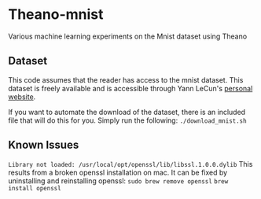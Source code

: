 # Theano-mnist
Various machine learning experiments on the Mnist dataset using Theano

## Dataset
This code assumes that the reader has access to the mnist dataset. This dataset is freely available and is accessible through Yann LeCun's [personal website](http://yann.lecun.com/exdb/mnist/).

If you want to automate the download of the dataset, there is an included file that will do this for you. Simply run the following:
`./download_mnist.sh`

## Known Issues
`Library not loaded: /usr/local/opt/openssl/lib/libssl.1.0.0.dylib`
This results from a broken openssl installation on mac. It can be fixed by uninstalling and reinstalling openssl:
`sudo brew remove openssl`
`brew install openssl`

